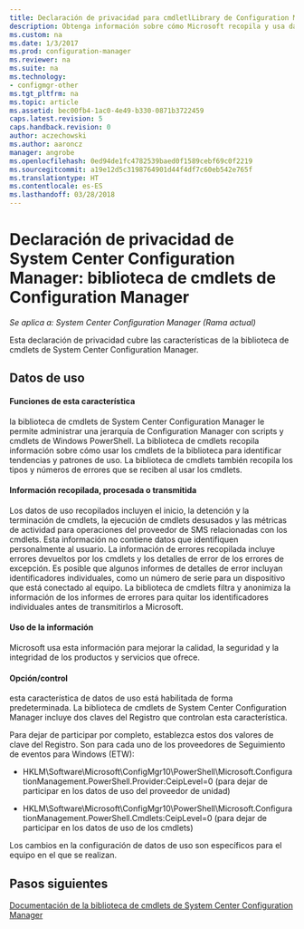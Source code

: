 ```yaml
---
title: Declaración de privacidad para cmdletlLibrary de Configuration Manager
description: Obtenga información sobre cómo Microsoft recopila y usa datos relacionados con la biblioteca de cmdlets de System Center Configuration Manager.
ms.custom: na
ms.date: 1/3/2017
ms.prod: configuration-manager
ms.reviewer: na
ms.suite: na
ms.technology:
- configmgr-other
ms.tgt_pltfrm: na
ms.topic: article
ms.assetid: bec00fb4-1ac0-4e49-b330-0871b3722459
caps.latest.revision: 5
caps.handback.revision: 0
author: aczechowski
ms.author: aaroncz
manager: angrobe
ms.openlocfilehash: 0ed94de1fc4782539baed0f1589cebf69c0f2219
ms.sourcegitcommit: a19e12d5c3198764901d44f4df7c60eb542e765f
ms.translationtype: HT
ms.contentlocale: es-ES
ms.lasthandoff: 03/28/2018
---
```

# <a name="system-center-configuration-manager-privacy-statement---configuration-manager-cmdlet-library"></a>Declaración de privacidad de System Center Configuration Manager: biblioteca de cmdlets de Configuration Manager

*Se aplica a: System Center Configuration Manager (Rama actual)*

Esta declaración de privacidad cubre las características de la biblioteca de cmdlets de System Center Configuration Manager.  

## <a name="usage-data"></a>Datos de uso  

#### <a name="what-this-feature-does"></a>Funciones de esta característica   

la biblioteca de cmdlets de System Center Configuration Manager le permite administrar una jerarquía de Configuration Manager con scripts y cmdlets de Windows PowerShell. La biblioteca de cmdlets recopila información sobre cómo usar los cmdlets de la biblioteca para identificar tendencias y patrones de uso. La biblioteca de cmdlets también recopila los tipos y números de errores que se reciben al usar los cmdlets.  

#### <a name="information-collected-processed-or-transmitted"></a>Información recopilada, procesada o transmitida
   
Los datos de uso recopilados incluyen el inicio, la detención y la terminación de cmdlets, la ejecución de cmdlets desusados y las métricas de actividad para operaciones del proveedor de SMS relacionadas con los cmdlets. Esta información no contiene datos que identifiquen personalmente al usuario. La información de errores recopilada incluye errores devueltos por los cmdlets y los detalles de error de los errores de excepción. Es posible que algunos informes de detalles de error incluyan identificadores individuales, como un número de serie para un dispositivo que está conectado al equipo. La biblioteca de cmdlets filtra y anonimiza la información de los informes de errores para quitar los identificadores individuales antes de transmitirlos a Microsoft.  

#### <a name="use-of-information"></a>Uso de la información
   
Microsoft usa esta información para mejorar la calidad, la seguridad y la integridad de los productos y servicios que ofrece.  

#### <a name="choicecontrol"></a>Opción/control   

esta característica de datos de uso está habilitada de forma predeterminada. La biblioteca de cmdlets de System Center Configuration Manager incluye dos claves del Registro que controlan esta característica.  

 Para dejar de participar por completo, establezca estos dos valores de clave del Registro. Son para cada uno de los proveedores de Seguimiento de eventos para Windows (ETW):  

-   HKLM\Software\Microsoft\ConfigMgr10\PowerShell\Microsoft.ConfigurationManagement.PowerShell.Provider:CeipLevel=0 (para dejar de participar en los datos de uso del proveedor de unidad)  

-   HKLM\Software\Microsoft\ConfigMgr10\PowerShell\Microsoft.ConfigurationManagement.PowerShell.Cmdlets:CeipLevel=0 (para dejar de participar en los datos de uso de los cmdlets)  

 Los cambios en la configuración de datos de uso son específicos para el equipo en el que se realizan.  


## <a name="next-steps"></a>Pasos siguientes

[Documentación de la biblioteca de cmdlets de System Center Configuration Manager](https://docs.microsoft.com/powershell/sccm/configurationmanager/)   
